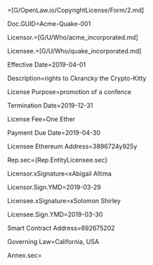 =[G/OpenLaw.io/CopyrightLicense/Form/2.md]

Doc.GUID=Acme-Quake-001

Licensor.=[G/U/Who/acme_incorporated.md]

Licensee.=[G/U/Who/quake_incorporated.md]

Effective Date=2019-04-01

Description=rights to Ckrancky the Crypto-Kitty

License Purpose=promotion of a confence

Termination Date=2019-12-31

License Fee=One Ether

Payment Due Date=2019-04-30

Licensee Ethereum Address=3896724y925y

Rep.sec={Rep.EntityLicensee.sec}

Licensor.xSignature=xAbigail Altima

Licensor.Sign.YMD=2019-03-29

Licensee.xSignature=xSolomon Shirley

Licensee.Sign.YMD=2019-03-30

Smart Contract Address=692675202

Governing Law=California, USA

Annex.sec=</i>
